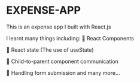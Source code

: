 # EXPENSE-APP

This is an expense app I built with React.js


I learnt many things including:
🎯 React Components

🎯 React state (The use of useState)

🎯 Child-to-parent component communication

🎯 Handling form submission and many more...
